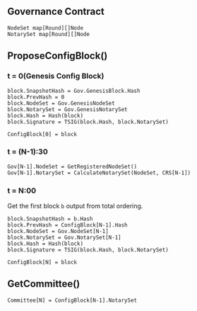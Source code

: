 ## Governance Contract
```
NodeSet map[Round][]Node
NotarySet map[Round][]Node
``` 

## ProposeConfigBlock()
### t = 0(Genesis Config Block)
```
block.SnapshotHash = Gov.GenesisBlock.Hash
block.PrevHash = 0
block.NodeSet = Gov.GenesisNodeSet
block.NotarySet = Gov.GenesisNotarySet
block.Hash = Hash(block)
block.Signature = TSIG(block.Hash, block.NotarySet)

ConfigBlock[0] = block
```

### t = (N-1):30
```
Gov[N-1].NodeSet = GetRegisteredNodeSet()
Gov[N-1].NotarySet = CalculateNotarySet(NodeSet, CRS[N-1])
```

### t = N:00
Get the first block `b` output from total ordering.
```
block.SnapshotHash = b.Hash
block.PrevHash = ConfigBlock[N-1].Hash
block.NodeSet = Gov.NodeSet[N-1]
block.NotarySet = Gov.NotarySet[N-1]
block.Hash = Hash(block)
block.Signature = TSIG(block.Hash, block.NotarySet)

ConfigBlock[N] = block
```
## GetCommittee()
```
Committee[N] = ConfigBlock[N-1].NotarySet
```